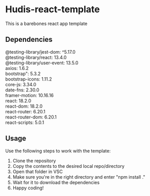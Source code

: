 # Hudis-react-template

This is a barebones react app template

## Dependencies

  @testing-library/jest-dom: ^5.17.0  
  @testing-library/react: 13.4.0  
  @testing-library/user-event: 13.5.0  
  axios: 1.6.2  
  bootstrap": 5.3.2  
  bootstrap-icons: 1.11.2  
  core-js: 3.34.0  
  date-fns: 2.30.0  
  framer-motion: 10.16.16  
  react: 18.2.0  
  react-dom: 18.2.0  
  react-router: 6.20.1  
  react-router-dom: 6.20.1  
  react-scripts: 5.0.1  

## Usage

Use the following steps to work with the template:

1. Clone the repository
2. Copy the contents to the desired local repo/directory
3. Open that folder in VSC
4. Make sure you're in the right directory and enter "npm install ."
5. Wait for it to download the dependencies
6. Happy coding!
